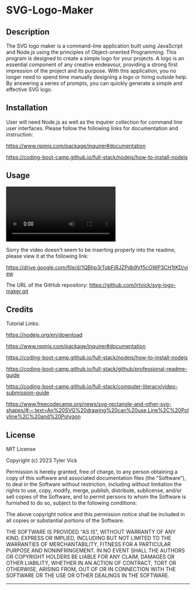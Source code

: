# SVG-Logo-Maker


## Description

The SVG logo maker is a command-line application built using JavaScript and Node.js using the principles of Object-oriented Programming. This program is designed to create a simple logo for your projects. A logo is an essential component of any creative endeavour, providing a strong first impression of the project and its purpose. With this application, you no longer need to spend time manually designing a logo or hiring outside help. By answering a series of prompts, you can quickly generate a simple and effective SVG logo.


## Installation

User will need Node.js as well as the inquirer collection for command line user interfaces. Please follow the following links for documentation and instruction:

https://www.npmjs.com/package/inquirer#documentation

https://coding-boot-camp.github.io/full-stack/nodejs/how-to-install-nodejs


## Usage

![Tyler Vick's SVG Logo Maker demonstration video](./assets/videos/SVG-logo-maker-jrtvick.webm)

Sorry the video doesn't seem to be inserting properly into the readme, please view it at the following link:

https://drive.google.com/file/d/1QBhp3rTqbFjRJZPdb9Vf5cOWP3CH1tKD/view


The URL of the GitHub repository: https://github.com/jrtvick/svg-logo-maker.git


## Credits

Tutorial Links:

https://nodejs.org/en/download

https://www.npmjs.com/package/inquirer#documentation

https://coding-boot-camp.github.io/full-stack/nodejs/how-to-install-nodejs

https://coding-boot-camp.github.io/full-stack/github/professional-readme-guide

https://coding-boot-camp.github.io/full-stack/computer-literacy/video-submission-guide

https://www.freecodecamp.org/news/svg-rectangle-and-other-svg-shapes/#:~:text=An%20SVG%20drawing%20can%20use,Line%2C%20Polyline%2C%20and%20Polygon



## License

MIT License

Copyright (c) 2023 Tyler Vick

Permission is hereby granted, free of charge, to any person obtaining a copy
of this software and associated documentation files (the "Software"), to deal
in the Software without restriction, including without limitation the rights
to use, copy, modify, merge, publish, distribute, sublicense, and/or sell
copies of the Software, and to permit persons to whom the Software is
furnished to do so, subject to the following conditions:

The above copyright notice and this permission notice shall be included in all
copies or substantial portions of the Software.

THE SOFTWARE IS PROVIDED "AS IS", WITHOUT WARRANTY OF ANY KIND, EXPRESS OR
IMPLIED, INCLUDING BUT NOT LIMITED TO THE WARRANTIES OF MERCHANTABILITY,
FITNESS FOR A PARTICULAR PURPOSE AND NONINFRINGEMENT. IN NO EVENT SHALL THE
AUTHORS OR COPYRIGHT HOLDERS BE LIABLE FOR ANY CLAIM, DAMAGES OR OTHER
LIABILITY, WHETHER IN AN ACTION OF CONTRACT, TORT OR OTHERWISE, ARISING FROM,
OUT OF OR IN CONNECTION WITH THE SOFTWARE OR THE USE OR OTHER DEALINGS IN THE
SOFTWARE.

---
